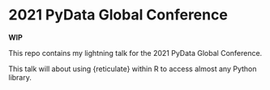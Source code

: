 
<!-- README.md is generated from README.Rmd. Please edit that file -->

# 2021 PyData Global Conference

**WIP**

This repo contains my lightning talk for the 2021 PyData Global
Conference.

This talk will about using {reticulate} within R to access almost any
Python library.
